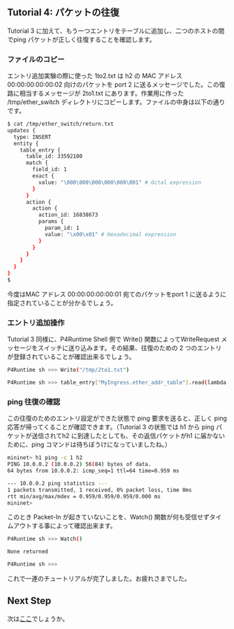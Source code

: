 ## Tutorial 4: パケットの往復

Tutorial 3 に加えて、もう一つエントリをテーブルに追加し、二つのホストの間でping パケットが正しく往復することを確認します。

###  ファイルのコピー

エントリ追加実験の際に使った 1to2.txt は h2 の MAC アドレス 00:00:00:00:00:02 向けのパケットを port 2 に送るメッセージでした。この復路に相当するメッセージが 2to1.txt にあります。作業用に作った /tmp/ether_switch ディレクトリにコピーします。ファイルの中身は以下の通りです。
```bash
$ cat /tmp/ether_switch/return.txt 
updates {
  type: INSERT
  entity {
    table_entry {
      table_id: 33592100
      match {
        field_id: 1
        exact {
          value: "\000\000\000\000\000\001" # Octal expression
        }
      }
      action {
        action {
          action_id: 16838673
          params {
            param_id: 1 
            value: "\x00\x01" # Hexadecimal expression
          }
        }
      }
    }
  }
}
$
```

今度はMAC アドレス 00:00:00:00:00:01 宛てのパケットをport 1 に送るように指定されていることが分かるでしょう。

### エントリ追加操作

Tutorial 3 同様に、P4Runtime Shell 側で Write() 関数によってWriteRequest メッセージをスイッチに送り込みます。その結果、往復のための 2 つのエントリが登録されていることが確認出来るでしょう。

```bash
P4Runtime sh >>> Write("/tmp/2to1.txt")

P4Runtime sh >>> table_entry["MyIngress.ether_addr_table"].read(lambda a: print(a))   
```
### ping 往復の確認
この往復のためのエントリ設定ができた状態で ping 要求を送ると、正しく ping 応答が帰ってくることが確認できます。（Tutorial 3 の状態では h1 から ping パケットが送信されてh2 に到達したとしても、その返信パケットがh1 に届かないために、ping コマンドは待ちぼうけになっていましたね。）
```bash
mininet> h1 ping -c 1 h2
PING 10.0.0.2 (10.0.0.2) 56(84) bytes of data.
64 bytes from 10.0.0.2: icmp_seq=1 ttl=64 time=0.959 ms

--- 10.0.0.2 ping statistics ---
1 packets transmitted, 1 received, 0% packet loss, time 0ms
rtt min/avg/max/mdev = 0.959/0.959/0.959/0.000 ms
mininet> 
```
このとき Packet-In が起きていないことを、Watch() 関数が何も受信せずタイムアウトする事によって確認出来ます。
```bash
P4Runtime sh >>> Watch()

None returned

P4Runtime sh >>>
```



これで一連のチュートリアルが完了しました。お疲れさまでした。

## Next Step

次は[ここ](README.md#next-step)でしょうか。
